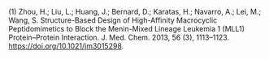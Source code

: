 (1) Zhou, H.; Liu, L.; Huang, J.; Bernard, D.; Karatas, H.; Navarro, A.; Lei, M.; Wang, S. Structure-Based Design of High-Affinity Macrocyclic Peptidomimetics to Block the Menin-Mixed Lineage Leukemia 1 (MLL1) Protein–Protein Interaction. J. Med. Chem. 2013, 56 (3), 1113–1123. https://doi.org/10.1021/jm3015298.

